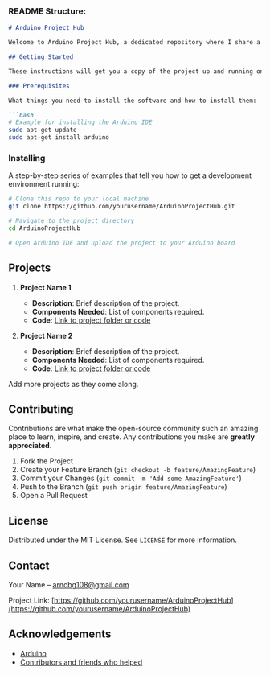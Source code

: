 ### README Structure:

```markdown
# Arduino Project Hub

Welcome to Arduino Project Hub, a dedicated repository where I share a variety of Arduino projects ranging from beginner to advanced levels. Each project is documented with code, schematics, and a detailed walkthrough to help you understand and replicate the projects.

## Getting Started

These instructions will get you a copy of the project up and running on your local machine for development and testing purposes.

### Prerequisites

What things you need to install the software and how to install them:

```bash
# Example for installing the Arduino IDE
sudo apt-get update
sudo apt-get install arduino
```

### Installing

A step-by-step series of examples that tell you how to get a development environment running:

```bash
# Clone this repo to your local machine
git clone https://github.com/yourusername/ArduinoProjectHub.git

# Navigate to the project directory
cd ArduinoProjectHub

# Open Arduino IDE and upload the project to your Arduino board
```

## Projects

1. **Project Name 1**
   - **Description**: Brief description of the project.
   - **Components Needed**: List of components required.
   - **Code**: [Link to project folder or code](#)

2. **Project Name 2**
   - **Description**: Brief description of the project.
   - **Components Needed**: List of components required.
   - **Code**: [Link to project folder or code](#)

Add more projects as they come along.

## Contributing

Contributions are what make the open-source community such an amazing place to learn, inspire, and create. Any contributions you make are **greatly appreciated**.

1. Fork the Project
2. Create your Feature Branch (`git checkout -b feature/AmazingFeature`)
3. Commit your Changes (`git commit -m 'Add some AmazingFeature'`)
4. Push to the Branch (`git push origin feature/AmazingFeature`)
5. Open a Pull Request

## License

Distributed under the MIT License. See `LICENSE` for more information.

## Contact

Your Name – arnobg108@gmail.com

Project Link: [https://github.com/yourusername/ArduinoProjectHub](https://github.com/yourusername/ArduinoProjectHub)

## Acknowledgements

- [Arduino](https://arduino.cc/)
- [Contributors and friends who helped](#)
```
